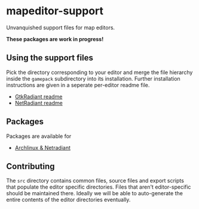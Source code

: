 mapeditor-support
=================

Unvanquished support files for map editors.

**These packages are work in progress!**

Using the support files
-----------------------

Pick the directory corresponding to your editor and merge the file hierarchy inside the `gamepack` subdirectory into its installation. Further installation instructions are given in a seperate per-editor readme file.

* [GtkRadiant readme](gtkradiant/README.md)
* [NetRadiant readme](netradiant/README.md)

Packages
--------

Packages are available for

* [Archlinux & Netradiant](https://aur.archlinux.org/packages/netradiant-unvanquished-git/)

Contributing
------------

The `src` directory contains common files, source files and export scripts that populate the editor specific directories. Files that aren't editor-specific should be maintained there. Ideally we will be able to auto-generate the entire contents of the editor directories eventually.
